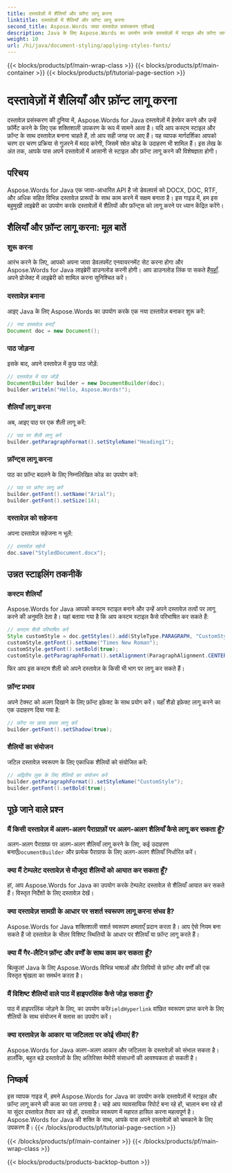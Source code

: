 ```yaml
---
title: दस्तावेज़ों में शैलियाँ और फ़ॉन्ट लागू करना
linktitle: दस्तावेज़ों में शैलियाँ और फ़ॉन्ट लागू करना
second_title: Aspose.Words जावा दस्तावेज़ प्रसंस्करण एपीआई
description: Java के लिए Aspose.Words का उपयोग करके दस्तावेज़ों में स्टाइल और फ़ॉन्ट लागू करना सीखें। स्रोत कोड के साथ चरण-दर-चरण मार्गदर्शिका। दस्तावेज़ स्वरूपण की पूरी क्षमता को अनलॉक करें।
weight: 10
url: /hi/java/document-styling/applying-styles-fonts/
---
```


{{< blocks/products/pf/main-wrap-class >}}
{{< blocks/products/pf/main-container >}}
{{< blocks/products/pf/tutorial-page-section >}}

# दस्तावेज़ों में शैलियाँ और फ़ॉन्ट लागू करना

दस्तावेज़ प्रसंस्करण की दुनिया में, Aspose.Words for Java दस्तावेज़ों में हेरफेर करने और उन्हें फ़ॉर्मेट करने के लिए एक शक्तिशाली उपकरण के रूप में सामने आता है। यदि आप कस्टम स्टाइल और फ़ॉन्ट के साथ दस्तावेज़ बनाना चाहते हैं, तो आप सही जगह पर आए हैं। यह व्यापक मार्गदर्शिका आपको चरण दर चरण प्रक्रिया से गुज़रने में मदद करेगी, जिसमें स्रोत कोड के उदाहरण भी शामिल हैं। इस लेख के अंत तक, आपके पास अपने दस्तावेज़ों में आसानी से स्टाइल और फ़ॉन्ट लागू करने की विशेषज्ञता होगी।

## परिचय

Aspose.Words for Java एक जावा-आधारित API है जो डेवलपर्स को DOCX, DOC, RTF, और अधिक सहित विभिन्न दस्तावेज़ प्रारूपों के साथ काम करने में सक्षम बनाता है। इस गाइड में, हम इस बहुमुखी लाइब्रेरी का उपयोग करके दस्तावेज़ों में शैलियों और फ़ॉन्ट्स को लागू करने पर ध्यान केंद्रित करेंगे।

## शैलियाँ और फ़ॉन्ट लागू करना: मूल बातें

### शुरू करना
आरंभ करने के लिए, आपको अपना जावा डेवलपमेंट एनवायरनमेंट सेट करना होगा और Aspose.Words for Java लाइब्रेरी डाउनलोड करनी होगी। आप डाउनलोड लिंक पा सकते हैं[यहाँ](https://releases.aspose.com/words/java/). अपने प्रोजेक्ट में लाइब्रेरी को शामिल करना सुनिश्चित करें।

### दस्तावेज़ बनाना
आइए Java के लिए Aspose.Words का उपयोग करके एक नया दस्तावेज़ बनाकर शुरू करें:

```java
// नया दस्तावेज़ बनाएँ
Document doc = new Document();
```

### पाठ जोड़ना
इसके बाद, अपने दस्तावेज़ में कुछ पाठ जोड़ें:

```java
// दस्तावेज़ में पाठ जोड़ें
DocumentBuilder builder = new DocumentBuilder(doc);
builder.writeln("Hello, Aspose.Words!");
```

### शैलियाँ लागू करना
अब, आइए पाठ पर एक शैली लागू करें:

```java
// पाठ पर शैली लागू करें
builder.getParagraphFormat().setStyleName("Heading1");
```

### फ़ॉन्ट्स लागू करना
पाठ का फ़ॉन्ट बदलने के लिए निम्नलिखित कोड का उपयोग करें:

```java
// पाठ पर फ़ॉन्ट लागू करें
builder.getFont().setName("Arial");
builder.getFont().setSize(14);
```

### दस्तावेज़ को सहेजना
अपना दस्तावेज़ सहेजना न भूलें:

```java
// दस्तावेज़ सहेजें
doc.save("StyledDocument.docx");
```

## उन्नत स्टाइलिंग तकनीकें

### कस्टम शैलियाँ
Aspose.Words for Java आपको कस्टम स्टाइल बनाने और उन्हें अपने दस्तावेज़ तत्वों पर लागू करने की अनुमति देता है। यहां बताया गया है कि आप कस्टम स्टाइल कैसे परिभाषित कर सकते हैं:

```java
// कस्टम शैली परिभाषित करें
Style customStyle = doc.getStyles().add(StyleType.PARAGRAPH, "CustomStyle");
customStyle.getFont().setName("Times New Roman");
customStyle.getFont().setBold(true);
customStyle.getParagraphFormat().setAlignment(ParagraphAlignment.CENTER);
```

फिर आप इस कस्टम शैली को अपने दस्तावेज़ के किसी भी भाग पर लागू कर सकते हैं।

### फ़ॉन्ट प्रभाव
अपने टेक्स्ट को अलग दिखाने के लिए फ़ॉन्ट इफ़ेक्ट के साथ प्रयोग करें। यहाँ शैडो इफ़ेक्ट लागू करने का एक उदाहरण दिया गया है:

```java
// फ़ॉन्ट पर छाया प्रभाव लागू करें
builder.getFont().setShadow(true);
```

### शैलियों का संयोजन
जटिल दस्तावेज़ स्वरूपण के लिए एकाधिक शैलियों को संयोजित करें:

```java
// अद्वितीय लुक के लिए शैलियों का संयोजन करें
builder.getParagraphFormat().setStyleName("CustomStyle");
builder.getFont().setBold(true);
```

## पूछे जाने वाले प्रश्न

### मैं किसी दस्तावेज़ में अलग-अलग पैराग्राफ़ों पर अलग-अलग शैलियाँ कैसे लागू कर सकता हूँ?
 अलग-अलग पैराग्राफ़ पर अलग-अलग शैलियाँ लागू करने के लिए, कई उदाहरण बनाएँ`DocumentBuilder` और प्रत्येक पैराग्राफ के लिए अलग-अलग शैलियाँ निर्धारित करें।

### क्या मैं टेम्पलेट दस्तावेज़ से मौजूदा शैलियों को आयात कर सकता हूँ?
हां, आप Aspose.Words for Java का उपयोग करके टेम्पलेट दस्तावेज़ से शैलियाँ आयात कर सकते हैं। विस्तृत निर्देशों के लिए दस्तावेज़ देखें।

### क्या दस्तावेज़ सामग्री के आधार पर सशर्त स्वरूपण लागू करना संभव है?
Aspose.Words for Java शक्तिशाली सशर्त स्वरूपण क्षमताएँ प्रदान करता है। आप ऐसे नियम बना सकते हैं जो दस्तावेज़ के भीतर विशिष्ट स्थितियों के आधार पर शैलियाँ या फ़ॉन्ट लागू करते हैं।

### क्या मैं गैर-लैटिन फ़ॉन्ट और वर्णों के साथ काम कर सकता हूँ?
बिल्कुल! Java के लिए Aspose.Words विभिन्न भाषाओं और लिपियों से फ़ॉन्ट और वर्णों की एक विस्तृत श्रृंखला का समर्थन करता है।

### मैं विशिष्ट शैलियों वाले पाठ में हाइपरलिंक कैसे जोड़ सकता हूँ?
 पाठ में हाइपरलिंक जोड़ने के लिए, का उपयोग करें`FieldHyperlink` वांछित स्वरूपण प्राप्त करने के लिए शैलियों के साथ संयोजन में क्लास का उपयोग करें।

### क्या दस्तावेज़ के आकार या जटिलता पर कोई सीमाएं हैं?
Aspose.Words for Java अलग-अलग आकार और जटिलता के दस्तावेज़ों को संभाल सकता है। हालाँकि, बहुत बड़े दस्तावेज़ों के लिए अतिरिक्त मेमोरी संसाधनों की आवश्यकता हो सकती है।

## निष्कर्ष

इस व्यापक गाइड में, हमने Aspose.Words for Java का उपयोग करके दस्तावेज़ों में स्टाइल और फ़ॉन्ट लागू करने की कला का पता लगाया है। चाहे आप व्यावसायिक रिपोर्ट बना रहे हों, चालान बना रहे हों या सुंदर दस्तावेज़ तैयार कर रहे हों, दस्तावेज़ स्वरूपण में महारत हासिल करना महत्वपूर्ण है। Aspose.Words for Java की शक्ति के साथ, आपके पास अपने दस्तावेज़ों को चमकाने के लिए उपकरण हैं।
{{< /blocks/products/pf/tutorial-page-section >}}

{{< /blocks/products/pf/main-container >}}
{{< /blocks/products/pf/main-wrap-class >}}

{{< blocks/products/products-backtop-button >}}
